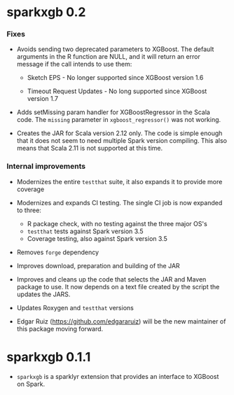 # sparkxgb 0.2
###  Fixes

- Avoids sending two deprecated parameters to XGBoost. The default arguments in
the R function are NULL, and it will return an error message if the call intends
to use them:

  - Sketch EPS - No longer supported since XGBoost version 1.6
  
  - Timeout Request Updates - No long supported since XGBoost version 1.7

- Adds setMissing param handler for XGBoostRegressor in the Scala code. The
`missing` parameter in `xgboost_regressor()` was not working.

- Creates the JAR for Scala version 2.12 only. The code is simple enough that
it does not seem to need multiple Spark version compiling. This also means that
Scala 2.11 is not supported at this time. 

### Internal improvements

- Modernizes the entire `testthat` suite, it also expands it to provide more
coverage

- Modernizes and expands CI testing. The single CI job is now expanded to three:
  - R package check, with no testing against the three major OS's
  - `testthat` tests against Spark version 3.5 
  - Coverage testing, also against Spark version 3.5
  
- Removes `forge` dependency 

- Improves download, preparation and building of the JAR

- Improves and cleans up the code that selects the JAR and Maven package to use.
It now depends on a text file created by the script the updates the JARS.

- Updates Roxygen and `testthat` versions

- Edgar Ruiz (https://github.com/edgararuiz) will be the new maintainer of this
  package moving forward.

# sparkxgb 0.1.1

- `sparkxgb` is a sparklyr extension that provides an interface to XGBoost on Spark.
